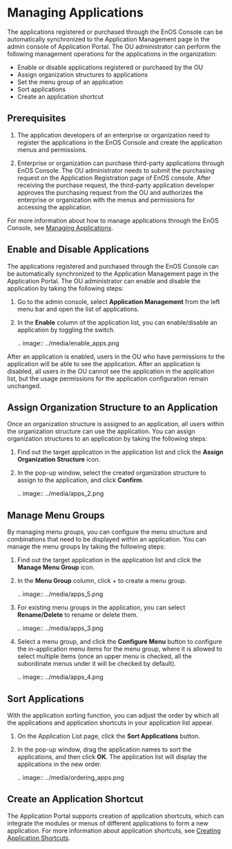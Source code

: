 # Managing Applications

The applications registered or purchased through the EnOS Console can be automatically synchronized to the Application Management page in the admin console of Application Portal. The OU administrator can perform the following management operations for the applications in the organization:

- Enable or disable applications registered or purchased by the OU
- Assign organization structures to applications
- Set the menu group of an application
- Sort applications
- Create an application shortcut

## Prerequisites

1. The application developers of an enterprise or organization need to register the applications in the EnOS Console and create the application menus and permissions.

2. Enterprise or organization can purchase third-party applications through EnOS Console. The OU administrator needs to submit the purchasing request on the Application Registration page of EnOS console. After receiving the purchase request, the third-party application developer approves the purchasing request from the OU and authorizes the enterprise or organization with the menus and permissions for accessing the application.

For more information about how to manage applications through the EnOS Console, see [Managing Applications](../../app_management/managing_apps).

## Enable and Disable Applications

The applications registered and purchased through the EnOS Console can be automatically synchronized to the Application Management page in the Application Portal. The OU administrator can enable and disable the application by taking the following steps:

1. Go to the admin console, select **Application Management** from the left menu bar and open the list of applications.

2. In the **Enable** column of the application list, you can enable/disable an application by toggling the switch.

   .. image:: ../media/enable_apps.png

After an application is enabled, users in the OU who have permissions to the application will be able to see the application. After an application is disabled, all users in the OU cannot see the application in the application list, but the usage permissions for the application configuration remain unchanged.

## Assign Organization Structure to an Application

Once an organization structure is assigned to an application, all users within the organization structure can use the application. You can assign organization structures to an application by taking the following steps:

1. Find out the target application in the application list and click the **Assign Organization Structure** icon.

2. In the pop-up window, select the created organization structure to assign to the application, and click **Confirm**.

   .. image:: ../media/apps_2.png

## Manage Menu Groups

By managing menu groups, you can configure the menu structure and combinations that need to be displayed within an application. You can manage the menu groups by taking the following steps:

1. Find out the target application in the application list and click the **Manage Menu Group** icon.

2. In the **Menu Group** column, click + to create a menu group.

   .. image:: ../media/apps_5.png

3. For existing menu groups in the application, you can select **Rename/Delete** to rename or delete them.

   .. image:: ../media/apps_3.png

4. Select a menu group, and click the **Configure Menu** button to configure the in-application menu items for the menu group, where it is allowed to select multiple items (once an upper menu is checked, all the subordinate menus under it will be checked by default).

   .. image:: ../media/apps_4.png

## Sort Applications

With the application sorting function, you can adjust the order by which all the applications and application shortcuts in your application list appear.

1. On the Application List page, click the **Sort Applications** button.

2. In the pop-up window, drag the application names to sort the applications, and then click **OK**. The application list will display the applications in the new order.

   .. image:: ../media/ordering_apps.png

## Create an Application Shortcut

The Application Portal supports creation of application shortcuts, which can integrate the modules or menus of different applications to form a new application. For more information about application shortcuts, see [Creating Application Shortcuts](creating_app_shortcut).

<!-- end -->
